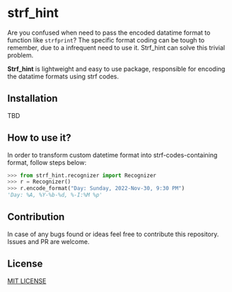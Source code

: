# strf_hint

Are you confused when need to pass the encoded datatime format to function like `strfprint`? The specific
format coding can be tough to remember, due to a infrequent need to use it. Strf_hint can solve this trivial problem.

**Strf_hint** is lightweight and easy to use package, responsible for encoding the datatime formats using strf codes.

## Installation
TBD

## How to use it?
In order to transform custom datetime format into strf-codes-containing format, follow steps below:
```python
>>> from strf_hint.recognizer import Recognizer
>>> r = Recognizer()
>>> r.encode_format("Day: Sunday, 2022-Nov-30, 9:30 PM")
'Day: %A, %Y-%b-%d, %-I:%M %p'

```


## Contribution
In case of any bugs found or ideas feel free to contribute this repository. Issues and PR are welcome.

## License
[MIT LICENSE](https://opensource.org/license/mit/)
